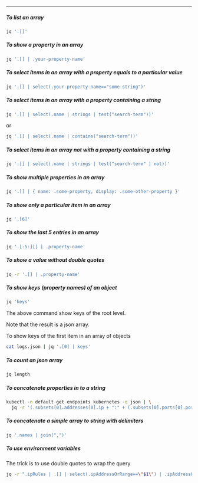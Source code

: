 
____

##### To list an array

```sh
jq '.[]'
```

##### To show a property in an array

```sh
jq '.[] | .your-property-name'
```

##### To select items in an array with a property equals to a particular value

```sh
jq '.[] | select(.your-property-name=="some-string")'
```

##### To select items in an array with a property containing a string

```sh
jq '.[] | select(.name | strings | test("search-term"))'
```

or

```sh
jq '.[] | select(.name | contains("search-term"))'
```

##### To select items in an array not with a property containing a string

```sh
jq '.[] | select(.name | strings | test("search-term" | not))'
```

##### To show multiple properties in an array

```sh
jq '.[] | { name: .some-property, display: .some-other-property }'
```

##### To show only a particular item in an array

```sh
jq '.[6]'
```

##### To show the last 5 entries in an array

```sh
jq '.[-5:][] | .property-name'
```

##### To show a value without double quotes

```sh
jq -r '.[] | .property-name'
```

##### To show keys (property names) of an object

```sh
jq 'keys'
```

The above command show keys of the root level.

Note that the result is a json array.


To show keys of the first item in an array of objects

```sh
cat logs.json | jq '.[0] | keys'
```

##### To count an json array

```sh
jq length
```

##### To concatenate properties in to a string

```sh
kubectl -n default get endpoints kubernetes -o json | \
  jq -r '(.subsets[0].addresses[0].ip + ":" + (.subsets[0].ports[0].port|tostring))'
```

##### To concatenate a simple array to string with delimiters

```sh
jq '.names | join(",")'
```

##### To use environment variables

The trick is to use double quotes to wrap the query

```sh
jq -r ".ipRules | .[] | select(.ipAddressOrRange==\"$1\") | .ipAddressOrRange"
```
